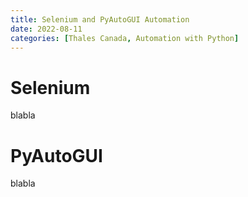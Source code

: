 ```yaml
---
title: Selenium and PyAutoGUI Automation
date: 2022-08-11
categories: [Thales Canada, Automation with Python]
---
```


# Selenium
blabla

# PyAutoGUI
blabla